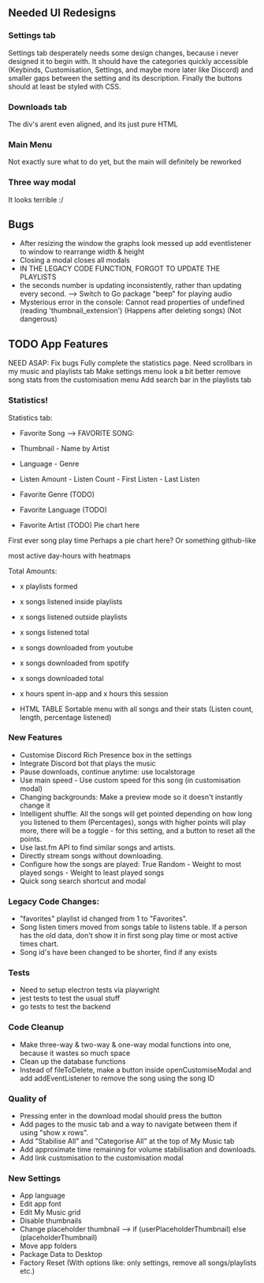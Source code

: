 ## Needed UI Redesigns
### Settings tab
Settings tab desperately needs some design changes, because i never designed it to begin with. It should have the categories quickly accessible (Keybinds, Customisation, Settings, and maybe more later like Discord) and smaller gaps between the setting and its description. Finally the buttons should at least be styled with CSS.

### Downloads tab
The div's arent even aligned, and its just pure HTML

### Main Menu
Not exactly sure what to do yet, but the main will definitely be reworked

### Three way modal
It looks terrible :/

## Bugs
- After resizing the window the graphs look messed up add eventlistener to window to rearrange width & height
- Closing a modal closes all modals
- IN THE LEGACY CODE FUNCTION, FORGOT TO UPDATE THE PLAYLISTS
- the seconds number is updating inconsistently, rather than updating every second. --> Switch to Go package "beep" for playing audio
- Mysterious error in the console: Cannot read properties of undefined (reading 'thumbnail_extension') (Happens after deleting songs) (Not dangerous)

## TODO App Features

NEED ASAP:
Fix bugs
Fully complete the statistics page.
Need scrollbars in my music and playlists tab
Make settings menu look a bit better
remove song stats from the customisation menu
Add search bar in the playlists tab

### Statistics!
Statistics tab:
- Favorite Song --> FAVORITE SONG:
- Thumbnail - Name by Artist
- Language - Genre
- Listen Amount - Listen Count - First Listen - Last Listen

- Favorite Genre (TODO)
- Favorite Language (TODO)
- Favorite Artist (TODO)
Pie chart here

First ever song play time
Perhaps a pie chart here? Or something github-like

most active day-hours with heatmaps

Total Amounts:
- x playlists formed
- x songs listened inside playlists
- x songs listened outside playlists
- x songs listened total
- x songs downloaded from youtube
- x songs downloaded from spotify
- x songs downloaded total
- x hours spent in-app and x hours this session

- HTML TABLE Sortable menu with all songs and their stats (Listen count, length, percentage listened)

### New Features
- Customise Discord Rich Presence box in the settings
- Integrate Discord bot that plays the music
- Pause downloads, continue anytime: use localstorage
- Use main speed - Use custom speed for this song (in customisation modal)
- Changing backgrounds: Make a preview mode so it doesn't instantly change it
- Intelligent shuffle: All the songs will get pointed depending on how long you listened to them (Percentages), songs with higher points will play more, there will be a toggle - for this setting, and a button to reset all the points.
- Use last.fm API to find similar songs and artists. 
- Directly stream songs without downloading.
- Configure how the songs are played: True Random - Weight to most played songs - Weight to least played songs
- Quick song search shortcut and modal

### Legacy Code Changes:
- "favorites" playlist id changed from 1 to "Favorites".
- Song listen timers moved from songs table to listens table. If a person has the old data, don't show it in first song play time or most active times chart.
- Song id's have been changed to be shorter, find if any exists

### Tests
- Need to setup electron tests via playwright
- jest tests to test the usual stuff
- go tests to test the backend

### Code Cleanup
- Make three-way & two-way & one-way modal functions into one, because it wastes so much space
- Clean up the database functions
- Instead of fileToDelete, make a button inside openCustomiseModal and add addEventListener to remove the song using the song ID

### Quality of 
- Pressing enter in the download modal should press the button
- Add pages to the music tab and a way to navigate between them if using "show x rows".
- Add "Stabilise All" and "Categorise All" at the top of My Music tab
- Add approximate time remaining for volume stabilisation and downloads.
- Add link customisation to the customisation modal

### New Settings

- App language
- Edit app font
- Edit My Music grid
- Disable thumbnails
- Change placeholder thumbnail --> if (userPlaceholderThumbnail) else (placeholderThumbnail)
- Move app folders
- Package Data to Desktop
- Factory Reset (With options like: only settings, remove all songs/playlists etc.)